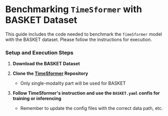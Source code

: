 
# Benchmarking `TimeSformer` with BASKET Dataset

This guide includes the code needed to benchmark the `TimeSformer` model with the BASKET dataset. Please follow the instructions for execution. 

### Setup and Execution Steps

1. **Download the BASKET Dataset**

2. **Clone the [TimeSformer](https://github.com/facebookresearch/TimeSformer) Repository**
    - Only single-modality part will be used for BASKET

3. **Follow TimeSformer's instruction and use the `BASKET.yaml` confis for training or inferencing**
    - Remember to update the config files with the correct data path, etc.

